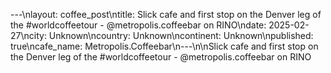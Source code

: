 ---\nlayout: coffee_post\ntitle: Slick cafe and first stop on the Denver leg of the #worldcoffeetour - @metropolis.coffeebar  on RINO\ndate: 2025-02-27\ncity: Unknown\ncountry: Unknown\ncontinent: Unknown\npublished: true\ncafe_name: Metropolis.Coffeebar\n---\n\nSlick cafe and first stop on the Denver leg of the #worldcoffeetour - @metropolis.coffeebar  on RINO